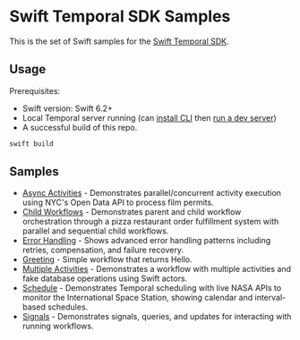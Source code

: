 # Swift Temporal SDK Samples

This is the set of Swift samples for the [Swift Temporal SDK](https://github.com/apple/swift-temporal-sdk).

## Usage

Prerequisites:

* Swift version: Swift 6.2+
* Local Temporal server running (can [install CLI](https://docs.temporal.io/cli#install) then
  [run a dev server](https://docs.temporal.io/cli#start-dev-server))
* A successful build of this repo. 

```bash
swift build
```

## Samples

<!-- Keep this list in alphabetical order -->
* [Async Activities](AsyncActivities) - Demonstrates parallel/concurrent activity execution using NYC's Open Data API to process film permits.
* [Child Workflows](ChildWorkflows) - Demonstrates parent and child workflow orchestration through a pizza restaurant order fulfillment system with parallel and sequential child workflows.
* [Error Handling](ErrorHandling) - Shows advanced error handling patterns including retries, compensation, and failure recovery.
* [Greeting](Greeting) - Simple workflow that returns Hello.
* [Multiple Activities](MultipleActivities) - Demonstrates a workflow with multiple activities and fake database operations using Swift actors.
* [Schedule](Schedule) - Demonstrates Temporal scheduling with live NASA APIs to monitor the International Space Station, showing calendar and interval-based schedules.
* [Signals](Signals) - Demonstrates signals, queries, and updates for interacting with running workflows.
